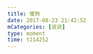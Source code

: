 ```yaml
---
title: 傻狗
date: 2017-08-23 21:42:52
mCategories: [说说]
type: moment
time: t214252
---
```


<div id="pics-20170823214252"></div>

<script src="/lib/moment/pics.js"></script>
<script>
var data = [
    {"link": "2017-08-23_214015.mov", "type": "video"}
];
picsRender(data, "pics-20170823214252");
</script>
